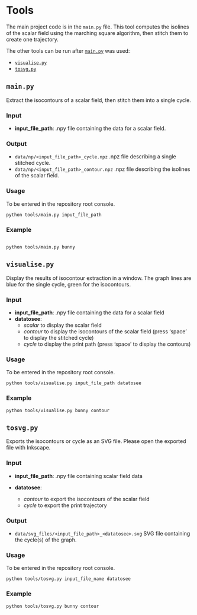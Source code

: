# Tools

The main project code is in the `main.py` file. This tool computes the isolines of the scalar field using the marching square algorithm, then stitch them to create one trajectory.

The other tools can be run after [`main.py`](#mainpy) was used: 

- [`visualise.py`](#visualisepy)
- [`tosvg.py`](#tosvgpy)


## `main.py`

Extract the isocontours of a scalar field, then stitch them into a single cycle. 

### Input


- **input_file_path**: .npy file containing the data for a scalar field. 

### Output
- `data/np/<input_file_path>_cycle.npz` .npz file describing a single stitched cycle. 
- `data/np/<input_file_path>_contour.npz` .npz file describing the isolines of the scalar field.


### Usage 
To be entered in the repository root console. 

```
python tools/main.py input_file_path
```

### Example 
```

python tools/main.py bunny 
```


## `visualise.py`

Display the results of isocontour extraction in a window. The graph lines are blue for the single cycle, green for the isocontours. 

### Input 

- **input_file_path**: .npy file containing the data for a scalar field
- **datatosee**: 
    - _scalar_ to display the scalar field 
    - _contour_ to display the isocontours of the scalar field (press ‘space’ to display the stitched cycle)
    - _cycle_ to display the print path (press ‘space’ to display the contours)



### Usage 
To be entered in the repository root console. 

```
python tools/visualise.py input_file_path datatosee
```

### Example 
```
python tools/visualise.py bunny contour
```



## `tosvg.py`
Exports the isocontours or cycle as an SVG file. Please open the exported file with Inkscape. 

### Input 

- **input_file_path**: .npy file containing scalar field data

- **datatosee**: 
    - _contour_ to export the isocontours of the scalar field
    - _cycle_ to export the print trajectory 



### Output
 
- `data/svg_files/<input_file_path>_<datatosee>.svg` SVG file containing the cycle(s) of the graph. 


### Usage 
To be entered in the repository root console. 
```
python tools/tosvg.py input_file_name datatosee
```

### Example 
```
python tools/tosvg.py bunny contour
```